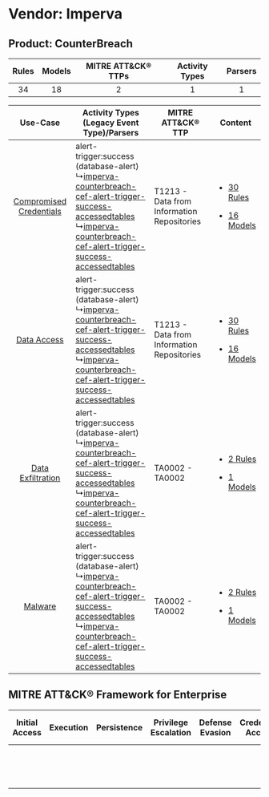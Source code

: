 Vendor: Imperva
===============
Product: CounterBreach
----------------------
| Rules | Models | MITRE ATT&CK® TTPs | Activity Types | Parsers |
|:-----:|:------:|:------------------:|:--------------:|:-------:|
|  34   |   18   |         2          |       1        |    1    |

|    Use-Case    | Activity Types (Legacy Event Type)/Parsers    | MITRE ATT&CK® TTP    | Content    |
|:----:| ---- | ---- | ---- |
| [Compromised Credentials](../../../UseCases/uc_compromised_credentials.md) |  alert-trigger:success (database-alert)<br> ↳[imperva-counterbreach-cef-alert-trigger-success-accessedtables](Ps/pC_impervacounterbreachcefalerttriggersuccessaccessedtables.md)<br> ↳[imperva-counterbreach-cef-alert-trigger-success-accessedtables](Ps/pC_impervacounterbreachcefalerttriggersuccessaccessedtables.md)<br> | T1213 - Data from Information Repositories<br> | [<ul><li>30 Rules</li></ul><ul><li>16 Models</li></ul>](RM/r_m_imperva_counterbreach_Compromised_Credentials.md) |
|    [Data Access](../../../UseCases/uc_data_access.md)    |  alert-trigger:success (database-alert)<br> ↳[imperva-counterbreach-cef-alert-trigger-success-accessedtables](Ps/pC_impervacounterbreachcefalerttriggersuccessaccessedtables.md)<br> ↳[imperva-counterbreach-cef-alert-trigger-success-accessedtables](Ps/pC_impervacounterbreachcefalerttriggersuccessaccessedtables.md)<br> | T1213 - Data from Information Repositories<br> | [<ul><li>30 Rules</li></ul><ul><li>16 Models</li></ul>](RM/r_m_imperva_counterbreach_Data_Access.md)    |
|       [Data Exfiltration](../../../UseCases/uc_data_exfiltration.md)       |  alert-trigger:success (database-alert)<br> ↳[imperva-counterbreach-cef-alert-trigger-success-accessedtables](Ps/pC_impervacounterbreachcefalerttriggersuccessaccessedtables.md)<br> ↳[imperva-counterbreach-cef-alert-trigger-success-accessedtables](Ps/pC_impervacounterbreachcefalerttriggersuccessaccessedtables.md)<br> | TA0002 - TA0002<br>    | [<ul><li>2 Rules</li></ul><ul><li>1 Models</li></ul>](RM/r_m_imperva_counterbreach_Data_Exfiltration.md)         |
|    [Malware](../../../UseCases/uc_malware.md)    |  alert-trigger:success (database-alert)<br> ↳[imperva-counterbreach-cef-alert-trigger-success-accessedtables](Ps/pC_impervacounterbreachcefalerttriggersuccessaccessedtables.md)<br> ↳[imperva-counterbreach-cef-alert-trigger-success-accessedtables](Ps/pC_impervacounterbreachcefalerttriggersuccessaccessedtables.md)<br> | TA0002 - TA0002<br>    | [<ul><li>2 Rules</li></ul><ul><li>1 Models</li></ul>](RM/r_m_imperva_counterbreach_Malware.md)    |

MITRE ATT&CK® Framework for Enterprise
--------------------------------------
| Initial Access | Execution | Persistence | Privilege Escalation | Defense Evasion | Credential Access | Discovery | Lateral Movement | Collection                                                                              | Command and Control | Exfiltration | Impact |
| -------------- | --------- | ----------- | -------------------- | --------------- | ----------------- | --------- | ---------------- | --------------------------------------------------------------------------------------- | ------------------- | ------------ | ------ |
|                |           |             |                      |                 |                   |           |                  | [Data from Information Repositories](https://attack.mitre.org/techniques/T1213)<br><br> |                     |              |        |